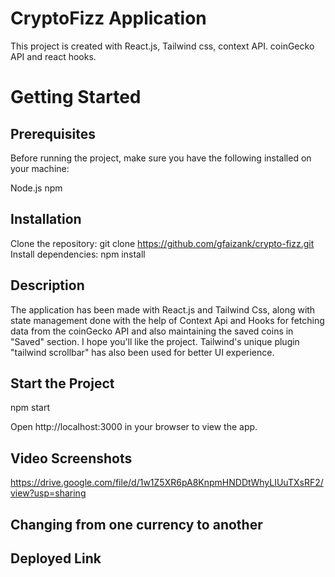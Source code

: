# CryptoFizz Application

This project is created with React.js, Tailwind css, context API. coinGecko API and react hooks.

# Getting Started

## Prerequisites

Before running the project, make sure you have the following installed on your machine:

Node.js
npm 

## Installation

Clone the repository:
git clone https://github.com/gfaizank/crypto-fizz.git
Install dependencies:
npm install

## Description

The application has been made with React.js and Tailwind Css, along with state management done with the help of Context Api and Hooks for fetching data from the coinGecko API and also maintaining the saved coins in "Saved" section. I hope you'll like the project. Tailwind's unique plugin "tailwind scrollbar" has also been used for better UI experience.


## Start the Project
npm start

Open http://localhost:3000 in your browser to view the app.

## Video Screenshots 
https://drive.google.com/file/d/1w1Z5XR6pA8KnpmHNDDtWhyLIUuTXsRF2/view?usp=sharing


## Changing from one currency to another


## Deployed Link

